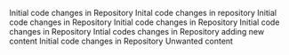 Initial code changes in Repository
Inital code changes in repository
Initial code changes in Repository
Initial code changes in Repository
Initial code changes in Repository
Intial codes changes in Repository
adding new content
Initial code changes in Repository
Unwanted content
